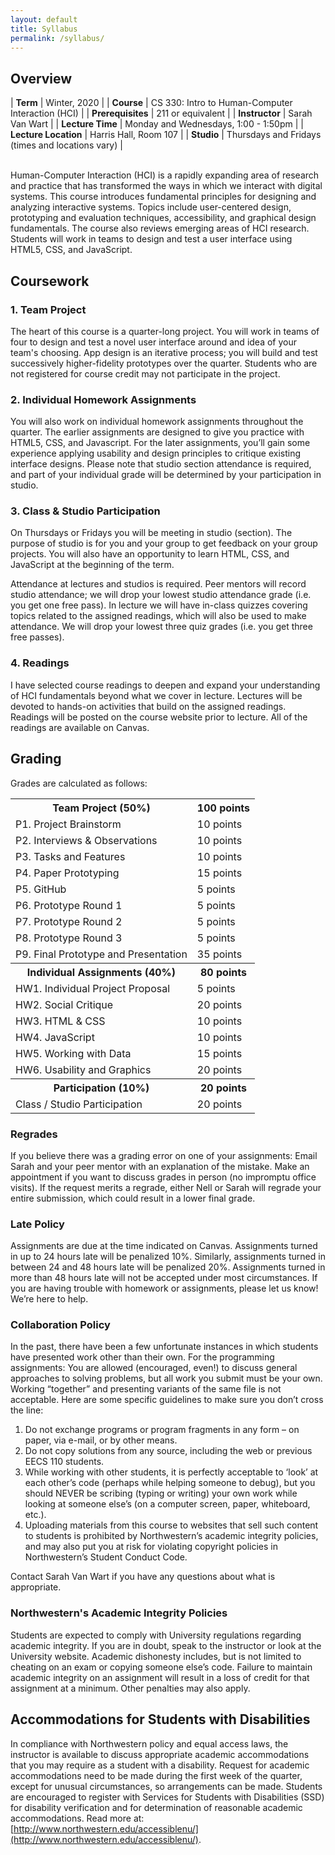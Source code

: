 ```yaml
---
layout: default
title: Syllabus
permalink: /syllabus/
---
```


## Overview

| **Term** | Winter, 2020 |
| **Course** | CS 330: Intro to Human-Computer Interaction (HCI) |
| **Prerequisites** | 211 or equivalent |
| **Instructor** | Sarah Van Wart |
| **Lecture Time** | Monday and Wednesdays, 1:00 - 1:50pm |
| **Lecture Location** | Harris Hall, Room 107 |
| **Studio** | Thursdays and Fridays (times and locations vary) |


<br>
Human-Computer Interaction (HCI) is a rapidly expanding area of research and practice that has transformed the ways in which we interact with digital systems. This course introduces fundamental principles for designing and analyzing interactive systems. Topics include user-centered design, prototyping and evaluation techniques, accessibility, and graphical design fundamentals. The course also reviews emerging areas of HCI research. Students will work in teams to design and test a user interface using HTML5, CSS, and JavaScript.

## Coursework

### 1. Team Project
The heart of this course is a quarter-long project. You will work in teams of four to design and test a novel user interface around and idea of your team's choosing. App design is an iterative process; you will build and test successively higher-fidelity prototypes over the quarter. Students who are not registered for course credit may not participate in the project. 

### 2. Individual Homework Assignments
You will also work on individual homework assignments throughout the quarter. The earlier assignments are designed to give you practice with HTML5, CSS, and Javascript. For the later assignments, you’ll gain some experience applying usability and design principles to critique existing interface designs. Please note that studio section attendance is required, and part of your individual grade will be determined by your participation in studio. 

### 3. Class & Studio Participation
On Thursdays or Fridays you will be meeting in studio (section). The purpose of studio is for you and your group to get feedback on your group projects. You will also have an opportunity to learn HTML, CSS, and JavaScript at the beginning of the term.

Attendance at lectures and studios is required. Peer mentors will record studio attendance; we will drop your lowest studio attendance grade (i.e. you get one free pass). In lecture we will have in-class quizzes covering topics related to the assigned readings, which will also be used to make attendance. We will drop your lowest three quiz grades (i.e. you get three free passes).

### 4. Readings
I have selected course readings to deepen and expand your understanding of HCI fundamentals beyond what we cover in lecture. Lectures will be devoted to hands-on activities that build on the assigned readings. Readings will be posted on the course website prior to lecture. All of the readings are available on Canvas.

## Grading
Grades are calculated as follows:

<table class="grading">
    <tbody>
        <tr>
            <th>Team Project (50%)</th>
            <th>100 points</th>
        </tr>
        <tr>
            <td>P1. Project Brainstorm</td>
            <td>10 points</td>
        </tr>
        <tr>
            <td>P2. Interviews & Observations</td>
            <td>10 points</td>
        </tr>
        <tr>
            <td>P3. Tasks and Features</td>
            <td>10 points</td>
        </tr>
        <tr>
            <td>P4. Paper Prototyping</td>
            <td>15 points</td>
        </tr>
        <tr>
            <td>P5. GitHub</td>
            <td>5 points</td>
        </tr>
        <tr>
            <td>P6. Prototype Round 1</td>
            <td>5 points</td>
        </tr>
        <tr>
            <td>P7. Prototype Round 2</td>
            <td>5 points</td>
        </tr>
        <tr>
            <td>P8. Prototype Round 3</td>
            <td>5 points</td>
        </tr>
        <tr>
            <td>P9. Final Prototype and Presentation</td>
            <td>35 points</td>
        </tr>
        <tr>
            <th>Individual Assignments (40%)</th>
            <th>80 points</th>
        </tr>
        <tr>
            <td>HW1. Individual Project Proposal</td>
            <td>5 points</td>
        </tr>
        <tr>
            <td>HW2. Social Critique</td>
            <td>20 points</td>
        </tr>
        <tr>
            <td>HW3. HTML & CSS</td>
            <td>10 points</td>
        </tr>
        <tr>
            <td>HW4. JavaScript</td>
            <td>10 points</td>
        </tr>
        <tr>
            <td>HW5. Working with Data</td>
            <td>15 points</td>
        </tr>
        <tr>
            <td>HW6. Usability and Graphics</td>
            <td>20 points</td>
        </tr>
        <tr>
            <th>Participation (10%)</th>
            <th>20 points</th>
        </tr>
        <tr>
            <td>Class / Studio Participation</td>
            <td>20 points</td>
        </tr>
    </tbody>
</table>


### Regrades 
If you believe there was a grading error on one of your assignments:
Email Sarah and your peer mentor with an explanation of the mistake.
Make an appointment if you want to discuss grades in person (no impromptu office visits).
If the request merits a regrade, either Nell or Sarah will regrade your entire submission, which could result in a lower final grade.

### Late Policy
Assignments are due at the time indicated on Canvas.  Assignments turned in up to 24 hours late will be penalized 10%. Similarly, assignments turned in between 24 and 48 hours late will be penalized 20%. Assignments turned in more than 48 hours late will not be accepted under most circumstances. If you are having trouble with homework or assignments, please let us know! We’re here to help.


### Collaboration Policy
In the past, there have been a few unfortunate instances in which students have presented work other than their own. For the programming assignments: You are allowed (encouraged, even!) to discuss general approaches to solving problems, but all work you submit must be your own. Working “together” and presenting variants of the same file is not acceptable. Here are some specific guidelines to make sure you don’t cross the line:

1. Do not exchange programs or program fragments in any form – on paper, via e-mail, or by other means.
2. Do not copy solutions from any source, including the web or previous EECS 110 students.
3. While working with other students, it is perfectly acceptable to ‘look’ at each other’s code (perhaps while helping someone to debug), but you should NEVER be scribing (typing or writing) your own work while looking at someone else’s (on a computer screen, paper, whiteboard, etc.).
4. Uploading materials from this course to websites that sell such content to students is prohibited by Northwestern’s academic integrity policies, and may also put you at risk for violating copyright policies in Northwestern’s Student Conduct Code.

Contact Sarah Van Wart if you have any questions about what is appropriate.

### Northwestern's Academic Integrity Policies
Students are expected to comply with University regulations regarding academic integrity. If you are in doubt, speak to the instructor or look at the University website. Academic dishonesty includes, but is not limited to cheating on an exam or copying someone else’s code. Failure to maintain academic integrity on an assignment will result in a loss of credit for that assignment at a minimum. Other penalties may also apply.

## Accommodations for Students with Disabilities
In compliance with Northwestern policy and equal access laws, the instructor is available to discuss appropriate academic accommodations that you may require as a student with a disability. Request for academic accommodations need to be made during the first week of the quarter, except for unusual circumstances, so arrangements can be made. Students are encouraged to register with Services for Students with Disabilities (SSD) for disability verification and for determination of reasonable academic accommodations. Read more at: [http://www.northwestern.edu/accessiblenu/](http://www.northwestern.edu/accessiblenu/).